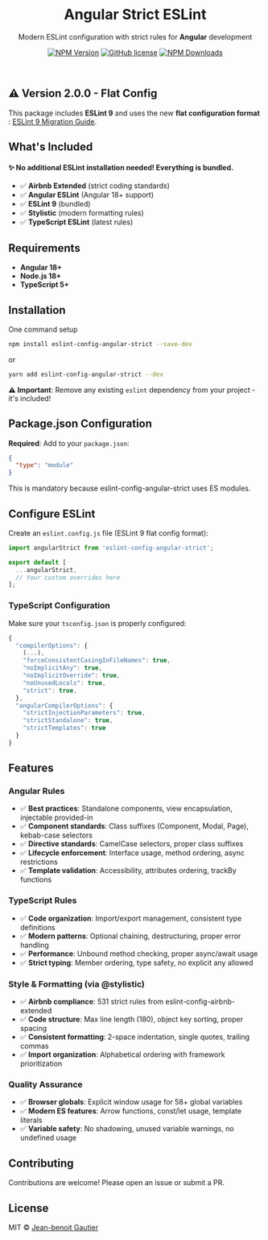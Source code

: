 <br>

<h1 align="center">Angular Strict ESLint</h1>

<p align="center">Modern ESLint configuration with strict rules for <strong>Angular</strong> development</p>

<p align="center">
    <a href="https://www.npmjs.com/package/eslint-config-angular-strict"><img src="https://img.shields.io/npm/v/eslint-config-angular-strict/latest.svg" alt="NPM Version" /></a>
    <a href="https://github.com/Jbz797/eslint-config-angular-strict/blob/master/LICENSE"><img src="https://img.shields.io/npm/l/eslint-config-angular-strict.svg" alt="GitHub license" /></a>
    <a href="https://www.npmjs.com/package/eslint-config-angular-strict"><img src="https://img.shields.io/npm/dm/eslint-config-angular-strict.svg" alt="NPM Downloads" /></a>
</p>

<br>

## ⚠️ Version 2.0.0 - Flat Config

This package includes **ESLint 9** and uses the new **flat configuration format** : [ESLint 9 Migration Guide](https://eslint.org/docs/latest/use/configure/migration-guide).

## What's Included

#### ✨ **No additional ESLint installation needed!** Everything is bundled.

- ✅ **Airbnb Extended** (strict coding standards)
- ✅ **Angular ESLint** (Angular 18+ support)
- ✅ **ESLint 9** (bundled)
- ✅ **Stylistic** (modern formatting rules)
- ✅ **TypeScript ESLint** (latest rules)

## Requirements

- **Angular 18+**
- **Node.js 18+**
- **TypeScript 5+**

## Installation

One command setup

```sh
npm install eslint-config-angular-strict --save-dev
```

or

```sh
yarn add eslint-config-angular-strict --dev
```

**⚠️ Important**: Remove any existing `eslint` dependency from your project - it's included!

## Package.json Configuration

**Required**: Add to your `package.json`:

```json
{
  "type": "module"
}
```

This is mandatory because eslint-config-angular-strict uses ES modules.

## Configure ESLint

Create an `eslint.config.js` file (ESLint 9 flat config format):

```javascript
import angularStrict from 'eslint-config-angular-strict';

export default [
  ...angularStrict,
  // Your custom overrides here
];
```

### TypeScript Configuration

Make sure your `tsconfig.json` is properly configured:

```javascript
{
  "compilerOptions": {
    (...),
    "forceConsistentCasingInFileNames": true,
    "noImplicitAny": true,
    "noImplicitOverride": true,
    "noUnusedLocals": true,
    "strict": true,
  },
  "angularCompilerOptions": {
    "strictInjectionParameters": true,
    "strictStandalone": true,
    "strictTemplates": true
  }
}
```

## Features

### Angular Rules

- ✅ **Best practices**: Standalone components, view encapsulation, injectable provided-in
- ✅ **Component standards**: Class suffixes (Component, Modal, Page), kebab-case selectors
- ✅ **Directive standards**: CamelCase selectors, proper class suffixes
- ✅ **Lifecycle enforcement**: Interface usage, method ordering, async restrictions
- ✅ **Template validation**: Accessibility, attributes ordering, trackBy functions

### TypeScript Rules

- ✅ **Code organization**: Import/export management, consistent type definitions
- ✅ **Modern patterns**: Optional chaining, destructuring, proper error handling
- ✅ **Performance**: Unbound method checking, proper async/await usage
- ✅ **Strict typing**: Member ordering, type safety, no explicit any allowed

### Style & Formatting (via @stylistic)

- ✅ **Airbnb compliance**: 531 strict rules from eslint-config-airbnb-extended
- ✅ **Code structure**: Max line length (180), object key sorting, proper spacing
- ✅ **Consistent formatting**: 2-space indentation, single quotes, trailing commas
- ✅ **Import organization**: Alphabetical ordering with framework prioritization

### Quality Assurance

- ✅ **Browser globals**: Explicit window usage for 58+ global variables
- ✅ **Modern ES features**: Arrow functions, const/let usage, template literals
- ✅ **Variable safety**: No shadowing, unused variable warnings, no undefined usage

## Contributing

Contributions are welcome! Please open an issue or submit a PR.

## License

MIT © [Jean-benoit Gautier](https://github.com/Jbz797)
